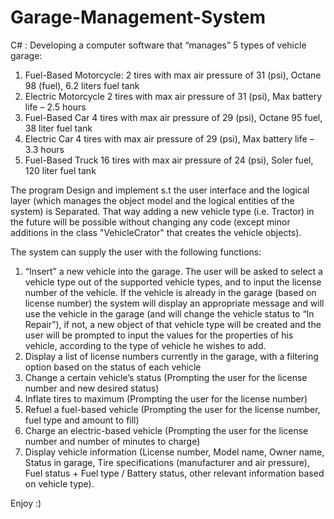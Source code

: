 # Garage-Management-System
C# : Developing a computer software that “manages” 5 types of vehicle garage:

1. Fuel-Based Motorcycle:
   2 tires with max air pressure of 31 (psi), Octane 98 (fuel), 6.2 liters fuel tank
2. Electric Motorcycle
   2 tires with max air pressure of 31 (psi), Max battery life – 2.5 hours
3. Fuel-Based Car
   4 tires with max air pressure of 29 (psi), Octane 95 fuel, 38 liter fuel tank
4. Electric Car
   4 tires with max air pressure of 29 (psi), Max battery life – 3.3 hours
5. Fuel-Based Truck
   16 tires with max air pressure of 24 (psi), Soler fuel, 120 liter fuel tank

The program Design and implement s.t the user interface and the logical layer (which manages 
the object model and the logical entities of the system) is Separated. That way adding a new vehicle type
(i.e. Tractor) in the future will be possible without changing any code (except minor additions in the 
class "VehicleCrator" that creates the vehicle objects).

The system can supply the user with the following functions:
1. “Insert” a new vehicle into the garage. The user will be asked to select a
   vehicle type out of the supported vehicle types, and to input the license
   number of the vehicle. If the vehicle is already in the garage (based on
   license number) the system will display an appropriate message and will use
   the vehicle in the garage (and will change the vehicle status to “In Repair”), if
   not, a new object of that vehicle type will be created and the user will be
   prompted to input the values for the properties of his vehicle, according to the
   type of vehicle he wishes to add.
2. Display a list of license numbers currently in the garage, with a filtering option
   based on the status of each vehicle
3. Change a certain vehicle’s status (Prompting the user for the license number and
   new desired status)
4. Inflate tires to maximum (Prompting the user for the license number)
5. Refuel a fuel-based vehicle (Prompting the user for the license number, fuel type
   and amount to fill)
6. Charge an electric-based vehicle (Prompting the user for the license number
   and number of minutes to charge)
7. Display vehicle information (License number, Model name, Owner name, Status in
   garage, Tire specifications (manufacturer and air pressure), Fuel status + Fuel type /
   Battery status, other relevant information based on vehicle type).


Enjoy :)
   
